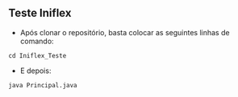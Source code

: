 ## Teste Iniflex

- Após clonar o repositório, basta colocar as seguintes linhas de comando:
```
cd Iniflex_Teste
```
- E depois:
```
java Principal.java
```
